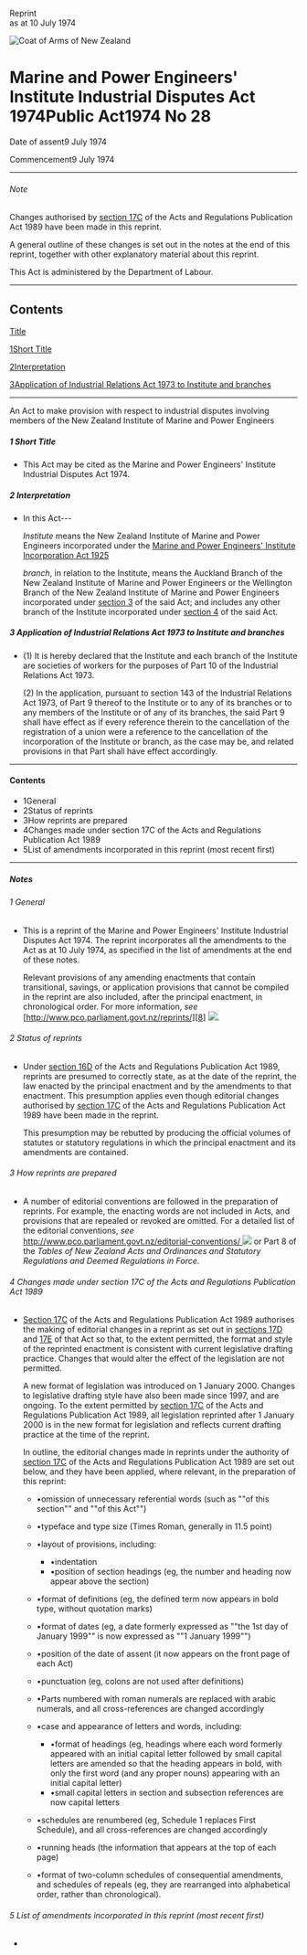 Reprint  
as at 10 July 1974

![Coat of Arms of New Zealand](/images/leg-crest.jpg)

# Marine and Power Engineers' Institute Industrial Disputes Act 1974Public Act1974 No 28

Date of assent9 July 1974

Commencement9 July 1974

---

###### Note

Changes authorised by [section 17C][0] of the Acts and Regulations Publication Act 1989 have been made in this reprint.

A general outline of these changes is set out in the notes at the end of this reprint, together with other explanatory material about this reprint.

This Act is administered by the Department of Labour.

---

## Contents

[Title][1]

[1][2][][2][Short Title][2]

[2][3][][3][Interpretation][3]

[3][4][][4][Application of Industrial Relations Act 1973 to Institute and branches][4]

---

An Act to make provision with respect to industrial disputes involving members of the New Zealand Institute of Marine and Power Engineers

##### 1 Short Title
    
*   This Act may be cited as the Marine and Power Engineers' Institute Industrial Disputes Act 1974\.

##### 2 Interpretation
    
*   In this Act---
    
    _Institute_ means the New Zealand Institute of Marine and Power Engineers incorporated under the [Marine and Power Engineers' Institute Incorporation Act 1925][5]
    
    _branch_, in relation to the Institute, means the Auckland Branch of the New Zealand Institute of Marine and Power Engineers or the Wellington Branch of the New Zealand Institute of Marine and Power Engineers incorporated under [section 3][6] of the said Act; and includes any other branch of the Institute incorporated under [section 4][7] of the said Act.

##### 3 Application of Industrial Relations Act 1973 to Institute and branches
    
*   (1) It is hereby declared that the Institute and each branch of the Institute are societies of workers for the purposes of Part 10 of the Industrial Relations Act 1973\.
    
    (2) In the application, pursuant to section 143 of the Industrial Relations Act 1973, of Part 9 thereof to the Institute or to any of its branches or to any members of the Institute or of any of its branches, the said Part 9 shall have effect as if every reference therein to the cancellation of the registration of a union were a reference to the cancellation of the incorporation of the Institute or branch, as the case may be, and related provisions in that Part shall have effect accordingly.

---

#### Contents
    
*   1General
*   2Status of reprints
*   3How reprints are prepared
*   4Changes made under section 17C of the Acts and Regulations Publication Act 1989
*   5List of amendments incorporated in this reprint (most recent first)

---

##### Notes

###### 1 General
    
*   This is a reprint of the Marine and Power Engineers' Institute Industrial Disputes Act 1974\. The reprint incorporates all the amendments to the Act as at 10 July 1974, as specified in the list of amendments at the end of these notes.
    
    Relevant provisions of any amending enactments that contain transitional, savings, or application provisions that cannot be compiled in the reprint are also included, after the principal enactment, in chronological order. For more information, _see_ [http://www.pco.parliament.govt.nz/reprints/][8] ![](/images/external_link.gif).

###### 2 Status of reprints
    
*   Under [section 16D][9] of the Acts and Regulations Publication Act 1989, reprints are presumed to correctly state, as at the date of the reprint, the law enacted by the principal enactment and by the amendments to that enactment. This presumption applies even though editorial changes authorised by [section 17C][0] of the Acts and Regulations Publication Act 1989 have been made in the reprint.
    
    This presumption may be rebutted by producing the official volumes of statutes or statutory regulations in which the principal enactment and its amendments are contained.

###### 3 How reprints are prepared
    
*   A number of editorial conventions are followed in the preparation of reprints. For example, the enacting words are not included in Acts, and provisions that are repealed or revoked are omitted. For a detailed list of the editorial conventions, _see_ [http://www.pco.parliament.govt.nz/editorial-conventions/ ][10] ![](/images/external_link.gif) or Part 8 of the _Tables of New Zealand Acts and Ordinances and Statutory Regulations and Deemed Regulations in Force_.

###### 4 Changes made under section 17C of the Acts and Regulations Publication Act 1989
    
*   [Section 17C][0] of the Acts and Regulations Publication Act 1989 authorises the making of editorial changes in a reprint as set out in [sections 17D][11] and [17E][12] of that Act so that, to the extent permitted, the format and style of the reprinted enactment is consistent with current legislative drafting practice. Changes that would alter the effect of the legislation are not permitted.
    
    A new format of legislation was introduced on 1 January 2000\. Changes to legislative drafting style have also been made since 1997, and are ongoing. To the extent permitted by [section 17C][0] of the Acts and Regulations Publication Act 1989, all legislation reprinted after 1 January 2000 is in the new format for legislation and reflects current drafting practice at the time of the reprint.
    
    In outline, the editorial changes made in reprints under the authority of [section 17C][0] of the Acts and Regulations Publication Act 1989 are set out below, and they have been applied, where relevant, in the preparation of this reprint:
        
    *   •omission of unnecessary referential words (such as ""of this section"" and ""of this Act"")
    *   •typeface and type size (Times Roman, generally in 11.5 point)
    *   •layout of provisions, including:
            
        *   •indentation
        *   •position of section headings (eg, the number and heading now appear above the section)
        
    *   •format of definitions (eg, the defined term now appears in bold type, without quotation marks)
    *   •format of dates (eg, a date formerly expressed as ""the 1st day of January 1999"" is now expressed as ""1 January 1999"")
    *   •position of the date of assent (it now appears on the front page of each Act)
    *   •punctuation (eg, colons are not used after definitions)
    *   •Parts numbered with roman numerals are replaced with arabic numerals, and all cross-references are changed accordingly
    *   •case and appearance of letters and words, including:
            
        *   •format of headings (eg, headings where each word formerly appeared with an initial capital letter followed by small capital letters are amended so that the heading appears in bold, with only the first word (and any proper nouns) appearing with an initial capital letter)
        *   •small capital letters in section and subsection references are now capital letters
        
    *   •schedules are renumbered (eg, Schedule 1 replaces First Schedule), and all cross-references are changed accordingly
    *   •running heads (the information that appears at the top of each page)
    *   •format of two-column schedules of consequential amendments, and schedules of repeals (eg, they are rearranged into alphabetical order, rather than chronological).
    
    

###### 5 List of amendments incorporated in this reprint (most recent first)
    
*   



[0]: http://www.legislation.govt.nz/act/public/1974/0028/latest/link.aspx?id=DLM195466
[1]: http://www.legislation.govt.nz/act/public/1974/0028/latest/whole.html#DLM412754
[2]: http://www.legislation.govt.nz/act/public/1974/0028/latest/whole.html#DLM412756
[3]: http://www.legislation.govt.nz/act/public/1974/0028/latest/whole.html#DLM412757
[4]: http://www.legislation.govt.nz/act/public/1974/0028/latest/whole.html#DLM412762
[5]: http://www.legislation.govt.nz/act/public/1974/0028/latest/link.aspx?id=DLM94085
[6]: http://www.legislation.govt.nz/act/public/1974/0028/latest/link.aspx?id=DLM94400
[7]: http://www.legislation.govt.nz/act/public/1974/0028/latest/link.aspx?id=DLM94401
[8]: http://www.pco.parliament.govt.nz/reprints/
[9]: http://www.legislation.govt.nz/act/public/1974/0028/latest/link.aspx?id=DLM195439
[10]: http://www.pco.parliament.govt.nz/editorial-conventions/
[11]: http://www.legislation.govt.nz/act/public/1974/0028/latest/link.aspx?id=DLM195468
[12]: http://www.legislation.govt.nz/act/public/1974/0028/latest/link.aspx?id=DLM195470